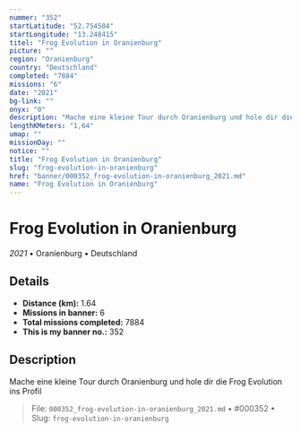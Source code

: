 ```yaml
---
nummer: "352"
startLatitude: "52.754504"
startLongitude: "13.248415"
titel: "Frog Evolution in Oranienburg"
picture: ""
region: "Oranienburg"
country: "Deutschland"
completed: "7884"
missions: "6"
date: "2021"
bg-link: ""
onyx: "0"
description: "Mache eine kleine Tour durch Oranienburg und hole dir die Frog Evolution ins Profil"
lengthKMeters: "1,64"
umap: ""
missionDay: ""
notice: ""
title: "Frog Evolution in Oranienburg"
slug: "frog-evolution-in-oranienburg"
href: "banner/000352_frog-evolution-in-oranienburg_2021.md"
name: "Frog Evolution in Oranienburg"
---
```

# Frog Evolution in Oranienburg

*2021* • Oranienburg • Deutschland





## Details
- **Distance (km):** 1.64
- **Missions in banner:** 6
- **Total missions completed:** 7884
- **This is my banner no.:** 352



## Description
Mache eine kleine Tour durch Oranienburg und hole dir die Frog Evolution ins Profil




> File: `000352_frog-evolution-in-oranienburg_2021.md`
> • #000352
> • Slug: `frog-evolution-in-oranienburg`

